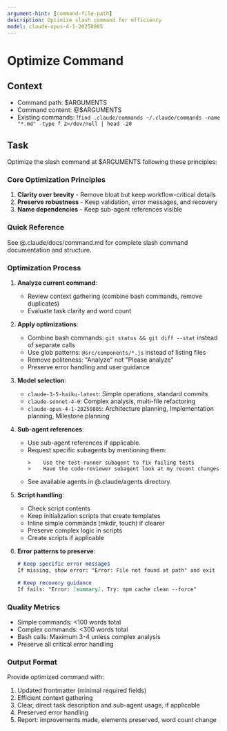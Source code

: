 ```yaml
---
argument-hint: [command-file-path]
description: Optimize slash command for efficiency
model: claude-opus-4-1-20250805
---
```


# Optimize Command

## Context

- Command path: $ARGUMENTS
- Command content: @$ARGUMENTS
- Existing commands: !`find .claude/commands ~/.claude/commands -name "*.md" -type f 2>/dev/null | head -20`

## Task

Optimize the slash command at $ARGUMENTS following these principles:

### Core Optimization Principles
1. **Clarity over brevity** - Remove bloat but keep workflow-critical details
2. **Preserve robustness** - Keep validation, error messages, and recovery
3. **Name dependencies** - Keep sub-agent references visible

### Quick Reference
See @.claude/docs/command.md for complete slash command documentation and structure.

### Optimization Process

1. **Analyze current command**:
   - Review context gathering (combine bash commands, remove duplicates)
   - Evaluate task clarity and word count

2. **Apply optimizations**:
   - Combine bash commands: `git status && git diff --stat` instead of separate calls
   - Use glob patterns: `@src/components/*.js` instead of listing files
   - Remove politeness: "Analyze" not "Please analyze"
   - Preserve error handling and user guidance

3. **Model selection**:
   - `claude-3-5-haiku-latest`: Simple operations, standard commits
   - `claude-sonnet-4-0`: Complex analysis, multi-file refactoring
   - `claude-opus-4-1-20250805`: Architecture planning, Implementation planning, Milestone planning

4. **Sub-agent references**:
   - Use sub-agent references if applicable.
   - Request specific subagents by mentioning them:
     ```
     >    Use the test-runner subagent to fix failing tests
     >    Have the code-reviewer subagent look at my recent changes
     ```
   - See available agents in @.claude/agents directory.

5. **Script handling**:
   - Check script contents
   - Keep initialization scripts that create templates
   - Inline simple commands (mkdir, touch) if clearer
   - Preserve complex logic in scripts
   - Create scripts if applicable

6. **Error patterns to preserve**:
   ```markdown
   # Keep specific error messages
   If missing, show error: "Error: File not found at path" and exit
   
   # Keep recovery guidance  
   If fails: "Error: [summary]. Try: npm cache clean --force"
   ```

### Quality Metrics
- Simple commands: <100 words total
- Complex commands: <300 words total
- Bash calls: Maximum 3-4 unless complex analysis
- Preserve all critical error handling

### Output Format

Provide optimized command with:
1. Updated frontmatter (minimal required fields)
2. Efficient context gathering
3. Clear, direct task description and sub-agent usage, if applicable
4. Preserved error handling
5. Report: improvements made, elements preserved, word count change
